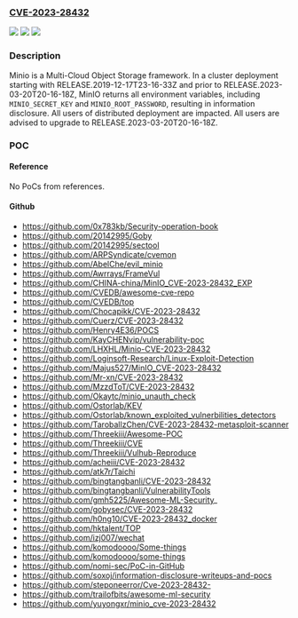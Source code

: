 ### [CVE-2023-28432](https://cve.mitre.org/cgi-bin/cvename.cgi?name=CVE-2023-28432)
![](https://img.shields.io/static/v1?label=Product&message=minio&color=blue)
![](https://img.shields.io/static/v1?label=Version&message=%3D%20%3E%3D%20RELEASE.2019-12-17T23-16-33Z%2C%20%3C%20RELEASE.2023-03-20T20-16-18Z%20&color=brighgreen)
![](https://img.shields.io/static/v1?label=Vulnerability&message=CWE-200%3A%20Exposure%20of%20Sensitive%20Information%20to%20an%20Unauthorized%20Actor&color=brighgreen)

### Description

Minio is a Multi-Cloud Object Storage framework. In a cluster deployment starting with RELEASE.2019-12-17T23-16-33Z and prior to RELEASE.2023-03-20T20-16-18Z, MinIO returns all environment variables, including `MINIO_SECRET_KEY` and `MINIO_ROOT_PASSWORD`, resulting in information disclosure. All users of distributed deployment are impacted. All users are advised to upgrade to RELEASE.2023-03-20T20-16-18Z.

### POC

#### Reference
No PoCs from references.

#### Github
- https://github.com/0x783kb/Security-operation-book
- https://github.com/20142995/Goby
- https://github.com/20142995/sectool
- https://github.com/ARPSyndicate/cvemon
- https://github.com/AbelChe/evil_minio
- https://github.com/Awrrays/FrameVul
- https://github.com/CHINA-china/MinIO_CVE-2023-28432_EXP
- https://github.com/CVEDB/awesome-cve-repo
- https://github.com/CVEDB/top
- https://github.com/Chocapikk/CVE-2023-28432
- https://github.com/Cuerz/CVE-2023-28432
- https://github.com/Henry4E36/POCS
- https://github.com/KayCHENvip/vulnerability-poc
- https://github.com/LHXHL/Minio-CVE-2023-28432
- https://github.com/Loginsoft-Research/Linux-Exploit-Detection
- https://github.com/Majus527/MinIO_CVE-2023-28432
- https://github.com/Mr-xn/CVE-2023-28432
- https://github.com/MzzdToT/CVE-2023-28432
- https://github.com/Okaytc/minio_unauth_check
- https://github.com/Ostorlab/KEV
- https://github.com/Ostorlab/known_exploited_vulnerbilities_detectors
- https://github.com/TaroballzChen/CVE-2023-28432-metasploit-scanner
- https://github.com/Threekiii/Awesome-POC
- https://github.com/Threekiii/CVE
- https://github.com/Threekiii/Vulhub-Reproduce
- https://github.com/acheiii/CVE-2023-28432
- https://github.com/atk7r/Taichi
- https://github.com/bingtangbanli/CVE-2023-28432
- https://github.com/bingtangbanli/VulnerabilityTools
- https://github.com/gmh5225/Awesome-ML-Security_
- https://github.com/gobysec/CVE-2023-28432
- https://github.com/h0ng10/CVE-2023-28432_docker
- https://github.com/hktalent/TOP
- https://github.com/izj007/wechat
- https://github.com/komodoooo/Some-things
- https://github.com/komodoooo/some-things
- https://github.com/nomi-sec/PoC-in-GitHub
- https://github.com/soxoj/information-disclosure-writeups-and-pocs
- https://github.com/steponeerror/Cve-2023-28432-
- https://github.com/trailofbits/awesome-ml-security
- https://github.com/yuyongxr/minio_cve-2023-28432

